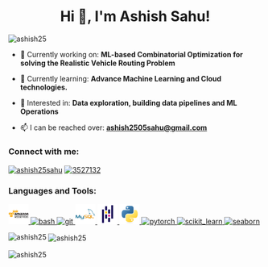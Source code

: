 <h1 align="center">Hi 👋, I'm Ashish Sahu!</h1>
<p align="left"> <img src="https://komarev.com/ghpvc/?username=ashish25&label=Profile%20views&color=0e75b6&style=flat" alt="ashish25" /> </p>

- 🔭 Currently working on: **ML-based Combinatorial Optimization for solving the Realistic Vehicle Routing Problem**

- 🌱 Currently learning: **Advance Machine Learning and Cloud technologies.**

- 👀 Interested in: **Data exploration, building data pipelines and ML Operations**

- 📫 I can be reached over: **ashish2505sahu@gmail.com**

<h3 align="left">Connect with me:</h3>
<p align="left">
<a href="https://linkedin.com/in/ashish25sahu" target="blank"><img align="center" src="https://raw.githubusercontent.com/rahuldkjain/github-profile-readme-generator/master/src/images/icons/Social/linked-in-alt.svg" alt="ashish25sahu" height="30" width="40" /></a>
<a href="https://stackoverflow.com/users/3527132" target="blank"><img align="center" src="https://raw.githubusercontent.com/rahuldkjain/github-profile-readme-generator/master/src/images/icons/Social/stack-overflow.svg" alt="3527132" height="30" width="40" /></a>
</p>

<h3 align="left">Languages and Tools:</h3>
<p align="left"> <a href="https://aws.amazon.com" target="_blank" rel="noreferrer"> <img src="https://raw.githubusercontent.com/devicons/devicon/master/icons/amazonwebservices/amazonwebservices-original-wordmark.svg" alt="aws" width="40" height="40"/> </a> <a href="https://www.gnu.org/software/bash/" target="_blank" rel="noreferrer"> <img src="https://www.vectorlogo.zone/logos/gnu_bash/gnu_bash-icon.svg" alt="bash" width="40" height="40"/> </a> <a href="https://git-scm.com/" target="_blank" rel="noreferrer"> <img src="https://www.vectorlogo.zone/logos/git-scm/git-scm-icon.svg" alt="git" width="40" height="40"/> </a> <a href="https://www.mysql.com/" target="_blank" rel="noreferrer"> <img src="https://raw.githubusercontent.com/devicons/devicon/master/icons/mysql/mysql-original-wordmark.svg" alt="mysql" width="40" height="40"/> </a> <a href="https://pandas.pydata.org/" target="_blank" rel="noreferrer"> <img src="https://raw.githubusercontent.com/devicons/devicon/2ae2a900d2f041da66e950e4d48052658d850630/icons/pandas/pandas-original.svg" alt="pandas" width="40" height="40"/> </a> <a href="https://www.python.org" target="_blank" rel="noreferrer"> <img src="https://raw.githubusercontent.com/devicons/devicon/master/icons/python/python-original.svg" alt="python" width="40" height="40"/> </a> <a href="https://pytorch.org/" target="_blank" rel="noreferrer"> <img src="https://www.vectorlogo.zone/logos/pytorch/pytorch-icon.svg" alt="pytorch" width="40" height="40"/> </a> <a href="https://scikit-learn.org/" target="_blank" rel="noreferrer"> <img src="https://upload.wikimedia.org/wikipedia/commons/0/05/Scikit_learn_logo_small.svg" alt="scikit_learn" width="40" height="40"/> </a> <a href="https://seaborn.pydata.org/" target="_blank" rel="noreferrer"> <img src="https://seaborn.pydata.org/_images/logo-mark-lightbg.svg" alt="seaborn" width="40" height="40"/> </a> </p>

<p><img align="left" src="https://github-readme-stats.vercel.app/api/top-langs?username=ashish25&show_icons=true&locale=en&layout=compact" alt="ashish25" /></p>

<p>&nbsp;<img align="center" src="https://github-readme-stats.vercel.app/api?username=ashish25&show_icons=true&locale=en" alt="ashish25" /></p>

<p><img align="center" src="https://github-readme-streak-stats.herokuapp.com/?user=ashish25&" alt="ashish25" /></p>
